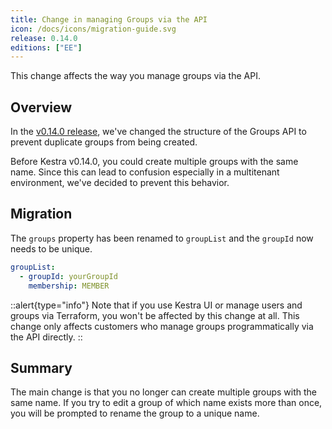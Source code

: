 ```yaml
---
title: Change in managing Groups via the API
icon: /docs/icons/migration-guide.svg
release: 0.14.0
editions: ["EE"]
---
```


This change affects the way you manage groups via the API.

## Overview

In the [v0.14.0 release](../../../blogs/2024-01-22-release-0-14.md), we've changed the structure of the Groups API to prevent duplicate groups from being created.

Before Kestra v0.14.0, you could create multiple groups with the same name. Since this can lead to confusion especially in a multitenant environment, we've decided to prevent this behavior.

## Migration

The `groups` property has been renamed to `groupList` and the `groupId` now needs to be unique.

```yaml
groupList:
  - groupId: yourGroupId
    membership: MEMBER
```

::alert{type="info"}
Note that if you use Kestra UI or manage users and groups via Terraform, you won't be affected by this change at all. This change only affects customers who manage groups programmatically via the API directly.
::

## Summary

The main change is that you no longer can create multiple groups with the same name. If you try to edit a group of which name exists more than once, you will be prompted to rename the group to a unique name.